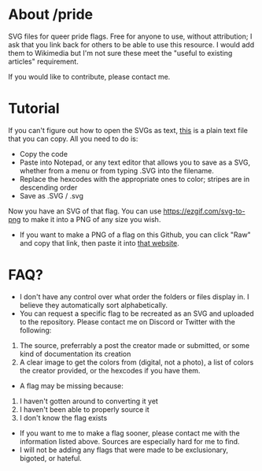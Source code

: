 # About /pride
SVG files for queer pride flags. Free for anyone to use, without attribution; I ask that you link back for others to be able to use this resource. I would add them to Wikimedia but I'm not sure these meet the "useful to existing articles" requirement.

If you would like to contribute, please contact me.

# Tutorial 
If you can't figure out how to open the SVGs as text, [this](https://github.com/Paulkitty/pride/blob/main/templates/Raw%20Template%20Code.txt) is a plain text file that you can copy. 
All you need to do is:
- Copy the code
- Paste into Notepad, or any text editor that allows you to save as a SVG, whether from a menu or from typing .SVG into the filename.
- Replace the hexcodes with the appropriate ones to color; stripes are in descending order
- Save as .SVG / .svg

Now you have an SVG of that flag. You can use https://ezgif.com/svg-to-png to make it into a PNG of any size you wish.</p>
* If you want to make a PNG of a flag on this Github, you can click "Raw" and copy that link, then paste it into [that website](https://ezgif.com/svg-to-png).

# FAQ?
* I don't have any control over what order the folders or files display in. I believe they automatically sort alphabetically.
* You can request a specific flag to be recreated as an SVG and uploaded to the repository. Please contact me on Discord or Twitter with the following:
1. The source, preferrably a post the creator made or submitted, or some kind of documentation its creation
2. A clear image to get the colors from (digital, not a photo), a list of colors the creator provided, or the hexcodes if you have them. 
* A flag may be missing because:
1. I haven't gotten around to converting it yet
2. I haven't been able to properly source it
3. I don't know the flag exists
* If you want to me to make a flag sooner, please contact me with the information listed above. Sources are especially hard for me to find.
* I will not be adding any flags that were made to be exclusionary, bigoted, or hateful.
